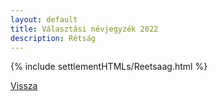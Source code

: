 ```yaml
---
layout: default
title: Választási névjegyzék 2022
description: Rétság
---
```


{% include settlementHTMLs/Reetsaag.html %}

[Vissza](../)